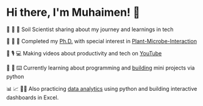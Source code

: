 # Hi there, I'm Muhaimen! :wave:

:seedling: :ear_of_rice: :test_tube: Soil Scientist sharing about my journey and learnings in tech <br/>

:microbe: :petri_dish: :microscope: Completed my [Ph.D.](https://scholar.google.com/citations?user=OCcOQq0AAAAJ&hl=en) with special interest in [Plant-Microbe-Interaction](https://www.linkedin.com/in/muhaimenayyub/)  <br/>

:movie_camera: :studio_microphone: :computer: Making videos about productivity and tech on [YouTube](https://www.youtube.com/@MuhaimenAyyub) <br/>

:snake: :open_book: :keyboard: Currently learning about programming and [building](https://github.com/MuhaimenAyyub/python_mini_projects) mini projects via python <br/>

:bar_chart: :chart_with_upwards_trend: :man_teacher: Also practicing [data analytics](https://github.com/MuhaimenAyyub/python_data_analytics) using python and building interactive dashboards in Excel.
